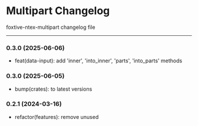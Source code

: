 # Multipart Changelog
foxtive-ntex-multipart changelog file

------

### 0.3.0 (2025-06-06)
* feat(data-input): add 'inner', 'into_inner', 'parts', 'into_parts' methods

### 0.3.0 (2025-06-05)
* bump(crates): to latest versions

### 0.2.1 (2024-03-16)
* refactor(features): remove unused
